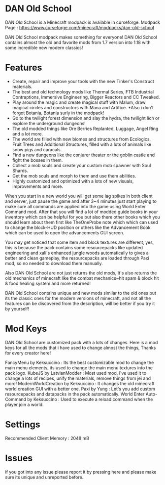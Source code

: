 # DAN Old School

DAN Old School is a Minecraft modpack is available in curseforge.
Modpack Page : https://www.curseforge.com/minecraft/modpacks/dan-old-school

DAN Old School modpack makes something for everyone!
DAN Old School contains almost the old and favorite mods from 1.7 version into 1.18 with some incredible new modern classics!

# Features

- Create, repair and improve your tools with the new Tinker's Construct materials.
- The best and old technology mods like Thermal Series, FTB Industrial Contraptions, Immersive Engineering, Bigger Reactors and CC Tweaked.
- Play around the magic and create magical stuff with Malum, draw magical circles and constructors with Mana and Artifice. 
*Also i don't forgot Botania, Botania surly in the modpack!
- Go to the twilight forest dimension and slay the hydra, the twilight lich or explore the underground dungeons!
- The old modded things like Ore Berries Replanted, Luggage, Angel Ring and a lot more.
- The world are filled with new biomes and structures from Ecologics, Fruit Trees and Additional Structures, filled with a lots of animals like snow pigs and caracals.
- Find a new dungeons like the conjurer theater or the goblin castle and fight the bosses in them.
- Collect a mob souls and create your custom mob spawner with Soul Shards.
- Get the mob souls and morph to them and use them abilities.
- Highly customized and optimized with a lots of new visuals, improvements and more.

When you start in a new world you will get some lag spikes in both client and server, just pause the game and after 3~4 minutes just start playing to make sure all commands are applied into the game using World Enter Command mod. After that you will find a lot of modded guide books in your inventory which can be helpful for you but also there other books which you should learn about them first like TheOneProbe note which which can used to change the block-HUD position or others like the Advancement Book which can be used to open the advancements GUI screen.

You may get noticed that some item and block textures are different, yes, this is because the pack contains some resourcepacks like updated engineering and xali's enhanced jungle woods automatically to gives a better and clean gameplay, the resourcepacks are loaded through Paxi mod, so no needed to download them manually.

Also DAN Old School are not just returns the old mods, It's also returns the old mechanics of minecraft like the combat mechanics~hit spam & block hit & food healing system and more returned!

DAN Old School contains unique and new mods similar to the old ones but its the classic ones for the modern versions of minecraft, and not all the features can be discovered from the description, will be better if you try it by yourself!

# Mod Keys

DAN Old School are customized pack with a lots of changes. Here is a mod keys for all the mods that i have used to change almost the things,
Thanks for every creator here!

FancyMenu by Keksuccino : Its the best customizable mod to change the main menu elements, its used to change the main menu textures into the pack logo.
KubeJS by LatvianModder : Most used mod, i've used it to change a lots of recipes, unify the materials, remove things from jei and more!
ModernWorldCreation by Keksuccino : It changes the old minecraft world creation GUI with a better one.
Paxi by Yung : Let's you add custom resourcepacks and datapacks in the pack automatically.
World Enter Auto-Command by Keksuccino : Used to execute a reload command when the player join a world.


# Settings

Recommended Client Memory : 2048 mB

# Issues

if you got into any issue please report it by pressing here and please make sure its unique and unreported before.
